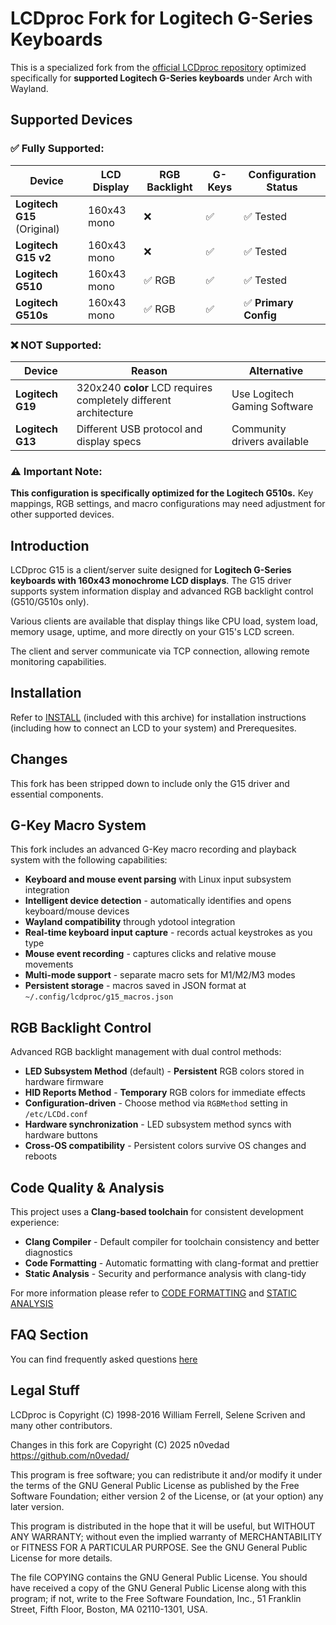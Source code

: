 # LCDproc Fork for Logitech G-Series Keyboards

This is a specialized fork from the [official LCDproc repository](https://github.com/lcdproc/lcdproc) optimized specifically for **supported Logitech G-Series keyboards** under Arch with Wayland.

## Supported Devices

### ✅ **Fully Supported:**

| Device                      | LCD Display | RGB Backlight | G-Keys | Configuration Status  |
| --------------------------- | ----------- | ------------- | ------ | --------------------- |
| **Logitech G15** (Original) | 160x43 mono | ❌            | ✅     | ✅ Tested             |
| **Logitech G15 v2**         | 160x43 mono | ❌            | ✅     | ✅ Tested             |
| **Logitech G510**           | 160x43 mono | ✅ RGB        | ✅     | ✅ Tested             |
| **Logitech G510s**          | 160x43 mono | ✅ RGB        | ✅     | ✅ **Primary Config** |

### ❌ **NOT Supported:**

| Device           | Reason                                                           | Alternative                  |
| ---------------- | ---------------------------------------------------------------- | ---------------------------- |
| **Logitech G19** | 320x240 **color** LCD requires completely different architecture | Use Logitech Gaming Software |
| **Logitech G13** | Different USB protocol and display specs                         | Community drivers available  |

### ⚠️ **Important Note:**

**This configuration is specifically optimized for the Logitech G510s.** Key mappings, RGB settings, and macro configurations may need adjustment for other supported devices.

## Introduction

LCDproc G15 is a client/server suite designed for **Logitech G-Series keyboards with 160x43 monochrome LCD displays**.
The G15 driver supports system information display and advanced RGB backlight control (G510/G510s only).

Various clients are available that display things like CPU load, system load, memory usage, uptime, and more directly on your G15's LCD screen.

The client and server communicate via TCP connection, allowing remote monitoring capabilities.

## Installation

Refer to [INSTALL](INSTALL.md) (included with this archive) for installation
instructions (including how to connect an LCD to your system) and Prerequesites.

## Changes

This fork has been stripped down to include only the G15 driver and essential components.

## G-Key Macro System

This fork includes an advanced G-Key macro recording and playback system with the following capabilities:

- **Keyboard and mouse event parsing** with Linux input subsystem integration
- **Intelligent device detection** - automatically identifies and opens keyboard/mouse devices
- **Wayland compatibility** through ydotool integration
- **Real-time keyboard input capture** - records actual keystrokes as you type
- **Mouse event recording** - captures clicks and relative mouse movements
- **Multi-mode support** - separate macro sets for M1/M2/M3 modes
- **Persistent storage** - macros saved in JSON format at `~/.config/lcdproc/g15_macros.json`

## RGB Backlight Control

Advanced RGB backlight management with dual control methods:

- **LED Subsystem Method** (default) - **Persistent** RGB colors stored in hardware firmware
- **HID Reports Method** - **Temporary** RGB colors for immediate effects
- **Configuration-driven** - Choose method via `RGBMethod` setting in `/etc/LCDd.conf`
- **Hardware synchronization** - LED subsystem method syncs with hardware buttons
- **Cross-OS compatibility** - Persistent colors survive OS changes and reboots

## Code Quality & Analysis

This project uses a **Clang-based toolchain** for consistent development experience:

- **Clang Compiler** - Default compiler for toolchain consistency and better diagnostics
- **Code Formatting** - Automatic formatting with clang-format and prettier
- **Static Analysis** - Security and performance analysis with clang-tidy

For more information please refer to [CODE FORMATTING](INSTALL.md#code-formatting) and [STATIC ANALYSIS](INSTALL.md#static-analysis)

## FAQ Section

You can find frequently asked questions [here](FAQ.md)

## Legal Stuff

LCDproc is Copyright (C) 1998-2016 William Ferrell, Selene Scriven and many
other contributors.

Changes in this fork are Copyright (C) 2025 n0vedad <https://github.com/n0vedad/>

This program is free software; you can redistribute it and/or modify it under
the terms of the GNU General Public License as published by the Free Software
Foundation; either version 2 of the License, or (at your option) any later
version.

This program is distributed in the hope that it will be useful, but WITHOUT ANY
WARRANTY; without even the implied warranty of MERCHANTABILITY or FITNESS FOR A
PARTICULAR PURPOSE. See the GNU General Public License for more details.

The file COPYING contains the GNU General Public License. You should have
received a copy of the GNU General Public License along with this program; if
not, write to the Free Software Foundation, Inc., 51 Franklin Street, Fifth
Floor, Boston, MA 02110-1301, USA.
